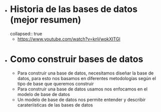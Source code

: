 - # Historia de las bases de datos  (mejor resumen)
  collapsed:: true
	- https://www.youtube.com/watch?v=knVwokXITGI
- # Como construir bases de datos
	- Para construir una base de datos, necesitamos diseñar la base de datos, para esto nos basamos en diferentes metodologías según el tipo de base que queremos construir
	- Para construir una base de datos usamos nos enfocamos en el modelo de base de datos
	- Un modelo de base de datos nos permite entender y describir carateriisticas de las bases de datos